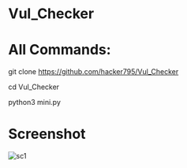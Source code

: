 
# Vul_Checker


# All Commands:

git clone https://github.com/hacker795/Vul_Checker

cd Vul_Checker

python3 mini.py

# Screenshot

![sc1](https://user-images.githubusercontent.com/74674378/195972737-675daec7-db02-40e2-a0f0-bfd825e7c439.png)

